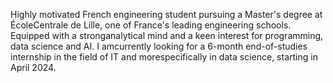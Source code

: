 Highly motivated French engineering student pursuing a Master's degree at ÉcoleCentrale de Lille, one of France's leading engineering schools. Equipped with a stronganalytical mind and a keen interest for programming, data science and AI. I amcurrently looking for a 6-month end-of-studies internship in the field of IT and morespecifically in data science, starting in April 2024.
<!--
**Matandg0/Matandg0** is a ✨ _special_ ✨ repository because its `README.md` (this file) appears on your GitHub profile.

Here are some ideas to get you started:

- 🔭 I’m currently working on ...
- 🌱 I’m currently learning ...
- 👯 I’m looking to collaborate on ...
- 🤔 I’m looking for help with ...
- 💬 Ask me about ...
- 📫 How to reach me: ...
- 😄 Pronouns: ...
- ⚡ Fun fact: ...
-->
